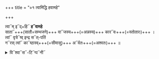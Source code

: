 +++
title = "०१ त्वामिद्धि हवामहे"

+++

त्वा᳓म् इ᳓द्+हि᳓ **ह᳓वामहे**  
साता᳓+++(सातौ=सम्भजने)+++ वा᳓जस्य+++(=अन्नस्य)+++ कार᳓वः+++(=स्तोतारः)+++ ।  
त्वां᳓ वृत्रे᳓ष्व् इन्द्र स᳓त्-पतिं  
न᳓रस् त्वां᳓ का᳓ष्ठास्व्+++(=सीमासु)+++ अ᳓र्वतः+++(=अश्वतः)+++ ॥
<details><summary>वि᳓श्वा᳓स᳓-टि᳓प्प᳓नी᳓</summary>

बृ᳓ह᳓त्सा᳓मे᳓त्य᳓स्या᳓ गा᳓नं᳓ प्र᳓सि᳓द्ध᳓म्! "बृ᳓ह᳓त्सा᳓म᳓ त᳓था᳓ सा᳓म्नां᳓ गा᳓य᳓त्री᳓ छ᳓न्द᳓सा᳓म᳓ह᳓म् ।"
</details>
